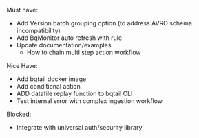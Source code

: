
Must have:
- Add Version batch grouping option (to address AVRO schema incompatibility)
- Add BqMonitor auto refresh with rule
- Update documentation/examples
    - How to chain multi step action workflow

    
Nice Have:
- Add bqtail docker image
- Add conditional action
- ADD datafile replay function to bqtail CLI
- Test internal error with complex ingestion workflow


Blocked:
- Integrate with universal auth/security library
